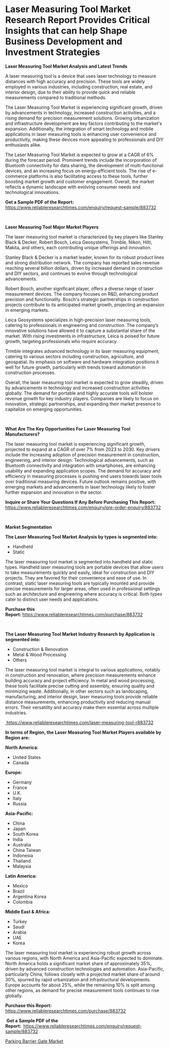 <p><h1>Laser Measuring Tool Market Research Report Provides Critical Insights that can help Shape Business Development and Investment Strategies</h1></p><p><strong>Laser Measuring Tool Market Analysis and Latest Trends</strong></p>
<p><p>A laser measuring tool is a device that uses laser technology to measure distances with high accuracy and precision. These tools are widely employed in various industries, including construction, real estate, and interior design, due to their ability to provide quick and reliable measurements compared to traditional methods. </p><p>The Laser Measuring Tool Market is experiencing significant growth, driven by advancements in technology, increased construction activities, and a rising demand for precision measurement solutions. Growing urbanization and infrastructure development are key factors contributing to the market's expansion. Additionally, the integration of smart technology and mobile applications in laser measuring tools is enhancing user convenience and productivity, making these devices more appealing to professionals and DIY enthusiasts alike.</p><p>The Laser Measuring Tool Market is expected to grow at a CAGR of 6% during the forecast period. Prominent trends include the incorporation of Bluetooth connectivity for data sharing, the development of multi-functional devices, and an increasing focus on energy-efficient tools. The rise of e-commerce platforms is also facilitating access to these tools, further boosting market growth and customer engagement. Overall, the market reflects a dynamic landscape with evolving consumer needs and technological innovations.</p></p>
<p><strong>Get a Sample PDF of the Report:&nbsp;</strong> <a href="https://www.reliableresearchtimes.com/enquiry/request-sample/883732?utm_campaign=2304&utm_medium=2&utm_source=Github&utm_content=ia&utm_term=18022025&utm_id=laser-measuring-tool">https://www.reliableresearchtimes.com/enquiry/request-sample/883732</a></p>
<p>&nbsp;</p>
<p><strong>Laser Measuring Tool Major Market Players</strong></p>
<p><p>The laser measuring tool market is characterized by key players like Stanley Black & Decker, Robert Bosch, Leica Geosystems, Trimble, Nikon, Hilti, Makita, and others, each contributing unique offerings and innovation.</p><p>Stanley Black & Decker is a market leader, known for its robust product lines and strong distribution network. The company has reported sales revenue reaching several billion dollars, driven by increased demand in construction and DIY sectors, and continues to evolve through technological advancements.</p><p>Robert Bosch, another significant player, offers a diverse range of laser measurement devices. The company focuses on R&D, enhancing product precision and functionality. Bosch's strategic partnerships in construction projects contribute to its anticipated market growth, projecting an expansion in emerging markets.</p><p>Leica Geosystems specializes in high-precision laser measuring tools, catering to professionals in engineering and construction. The company’s innovative solutions have allowed it to capture a substantial share of the market. With rising investments in infrastructure, Leica is poised for future growth, targeting professionals who require accuracy.</p><p>Trimble integrates advanced technology in its laser measuring equipment, catering to various sectors including construction, agriculture, and geospatial. Its emphasis on software and hardware integration positions it well for future growth, particularly with trends toward automation in construction processes.</p><p>Overall, the laser measuring tool market is expected to grow steadily, driven by advancements in technology and increased construction activities globally. The demand for portable and highly accurate tools will bolster revenue growth for key industry players. Companies are likely to focus on innovation, strategic partnerships, and expanding their market presence to capitalize on emerging opportunities.</p></p>
<p>&nbsp;</p>
<p><strong>What Are The Key Opportunities For Laser Measuring Tool Manufacturers?</strong></p>
<p><p>The laser measuring tool market is experiencing significant growth, projected to expand at a CAGR of over 7% from 2023 to 2030. Key drivers include the increasing adoption of precision measurement in construction, engineering, and interior design. Technological advancements, such as Bluetooth connectivity and integration with smartphones, are enhancing usability and expanding application scopes. The demand for accuracy and efficiency in measuring processes is pushing end users towards laser tools over traditional measuring devices. Future outlook remains positive, with emerging markets and advancements in laser technology likely to foster further expansion and innovation in the sector.</p></p>
<p><strong>Inquire or Share Your Questions If Any Before Purchasing This Report:</strong> <a href="https://www.reliableresearchtimes.com/enquiry/pre-order-enquiry/883732?utm_campaign=2304&utm_medium=2&utm_source=Github&utm_content=ia&utm_term=18022025&utm_id=laser-measuring-tool">https://www.reliableresearchtimes.com/enquiry/pre-order-enquiry/883732</a></p>
<p>&nbsp;</p>
<p><strong>Market Segmentation</strong></p>
<p><strong>The Laser Measuring Tool Market Analysis by types is segmented into:</strong></p>
<p><ul><li>Handheld</li><li>Static</li></ul></p>
<p><p>The laser measuring tool market is segmented into handheld and static types. Handheld laser measuring tools are portable devices that allow users to take measurements quickly and easily, ideal for construction and DIY projects. They are favored for their convenience and ease of use. In contrast, static laser measuring tools are typically mounted and provide precise measurements for larger areas, often used in professional settings such as architecture and engineering where accuracy is critical. Both types cater to distinct user needs and applications.</p></p>
<p><strong>Purchase this Report:&nbsp;</strong><a href="https://www.reliableresearchtimes.com/purchase/883732?utm_campaign=2304&utm_medium=2&utm_source=Github&utm_content=ia&utm_term=18022025&utm_id=laser-measuring-tool">https://www.reliableresearchtimes.com/purchase/883732</a></p>
<p>&nbsp;</p>
<p><strong>The Laser Measuring Tool Market Industry Research by Application is segmented into:</strong></p>
<p><ul><li>Construction & Renovation</li><li>Metal & Wood Processing</li><li>Others</li></ul></p>
<p><p>The laser measuring tool market is integral to various applications, notably in construction and renovation, where precision measurements enhance building accuracy and project efficiency. In metal and wood processing, these tools facilitate precise cutting and assembly, ensuring quality and minimizing waste. Additionally, in other sectors such as landscaping, manufacturing, and interior design, laser measuring tools provide reliable distance measurements, enhancing productivity and reducing manual errors. Their versatility and accuracy make them essential across multiple industries.</p></p>
<p><a href="https://www.reliableresearchtimes.com/laser-measuring-tool-r883732?utm_campaign=2304&utm_medium=2&utm_source=Github&utm_content=ia&utm_term=18022025&utm_id=laser-measuring-tool">&nbsp;https://www.reliableresearchtimes.com/laser-measuring-tool-r883732</a></p>
<p><strong>In terms of Region, the Laser Measuring Tool Market Players available by Region are:</strong></p>
<p>
    <p> <strong> North America: </strong>
        <ul>
            <li>United States</li>
            <li>Canada</li>
        </ul>
        </p> 
    <p> <strong> Europe: </strong>
        <ul>
            <li>Germany</li>
            <li>France</li>
            <li>U.K.</li>
            <li>Italy</li>
            <li>Russia</li>
        </ul>
        </p> 
    <p> <strong> Asia-Pacific: </strong>
        <ul>
            <li>China</li>
            <li>Japan</li>
            <li>South Korea</li>
            <li>India</li>
            <li>Australia</li>
            <li>China Taiwan</li>
            <li>Indonesia</li>
            <li>Thailand</li>
            <li>Malaysia</li>
        </ul>
        </p> 
    <p> <strong> Latin America: </strong>
        <ul>
            <li>Mexico</li>
            <li>Brazil</li>
            <li>Argentina Korea</li>
            <li>Colombia</li>
        </ul>
        </p> 
    <p> <strong> Middle East & Africa: </strong>
        <ul>
            <li>Turkey</li>
            <li>Saudi</li>
            <li>Arabia</li>
            <li>UAE</li>
            <li>Korea</li>
        </ul>
    </p>
    </p>
<p><p>The laser measuring tool market is experiencing robust growth across various regions, with North America and Asia-Pacific expected to dominate. North America holds a significant market share of approximately 35%, driven by advanced construction technologies and automation. Asia-Pacific, particularly China, follows closely with a projected market share of around 30%, spurred by rapid urbanization and infrastructural developments. Europe accounts for about 25%, while the remaining 10% is split among other regions, as demand for precise measurement tools continues to rise globally.</p></p>
<p><strong>Purchase this Report: </strong><a href="https://www.reliableresearchtimes.com/purchase/883732?utm_campaign=2304&utm_medium=2&utm_source=Github&utm_content=ia&utm_term=18022025&utm_id=laser-measuring-tool">https://www.reliableresearchtimes.com/purchase/883732</a></p>
<p>&nbsp;<strong>Get a Sample PDF of the Report:&nbsp;&nbsp;</strong><a href="https://www.reliableresearchtimes.com/enquiry/request-sample/883732?utm_campaign=2304&utm_medium=2&utm_source=Github&utm_content=ia&utm_term=18022025&utm_id=laser-measuring-tool">https://www.reliableresearchtimes.com/enquiry/request-sample/883732</a></p>
<p><strong></strong></p>
<p><p><a href="https://github.com/chungwimbu4/Market-Research-Report-List-1/blob/main/parking-barrier-gate-market.md?utm_campaign=2304&utm_medium=2&utm_source=Github&utm_content=ia&utm_term=18022025&utm_id=laser-measuring-tool">Parking Barrier Gate Market</a></p></p>